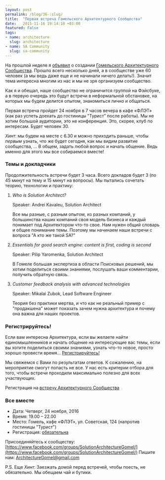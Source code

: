 ```yaml
---
layout: post
permalink: /blog/36-:slug/
title:  "Первая встреча Гомельского Архитектурного Сообщества"
date:   2015-11-16 19:14:10 +03:00
featured: False
tags: 
- name: architecture
  slug: architecture
- name: SA Community
  slug: sa-community
---
```


На прошлой неделе я [объявил](http://kavaleu.ru/blog/35-solution-architecture-community-gomel/) о создании [Гомельского Архитектурного Сообщества](https://www.facebook.com/groups/SolutionArchitectureGomel/). Прошло всего несколько дней, а в сообществе уже 60 человек (а мы ведь даже еще и не начинали ничего делать!). Значит тема интересна многим из нас и мы не зря организуем сообщество.

Как я и обещал, наше сообщество не ограничится группой на Фэйсбуке, а в первую очередь это будут встречи в неформальной обстановке, на которых мы будем делится опытом, знакомиться лично и общаться. 

Первая встреча пройдет 24 ноября в 7 часов вечера в кафе «ФЛЭТ»   <!--more-->  (как раз успеть доехать до гостиницы "Турист" после работы). Мы не хотим большой аудитории, это не конференция. Это, скорее, клуб по интересам. Будет человек 30. 

*Хинт*: мы будем на месте с 6.30 и можно приходить раньше, чтобы *первым* узнать, что же будет сегодня, как мы видим развитие сообщества, ... В общем, задать любой вопрос и начать общение. Ведь именно для этого мы все собираемся вместе! 

### Темы и докладчики

Продолжительность встречи будет 3 часа. Всего докладов будет 3 (по 45 минут на тему и 15 минут на вопросы). Мы пытались сочетать теорию, технологии и практику:

1. *Who is Solution Architect?*

   Speaker: Andrei Kavaleu, Solution Architect

   Все мы разные, с разным опытом, из разных компаний, у большинства наших компаний своя модель бизнеса и каждый понимает под Архитектором что-то свое. Нам нужен общий словарь и общее понимание темы. Поэтому мы начинаем наши встречи с вопроса "А кто же такой SA?"

2. *Essentials for good search engine: content is first, coding is second*
  
   Speaker: Pilip Yaromenka, Solution Architect

   В Гомеле большая экспертиза в области Поисковых решений, мы хотим поделиться своими знаниями, послушать ваши комментарии, получить обратную связь.

3. *Customer feedback analysis with advanced technologies*

   Speaker: Mikalai Zubok, Lead Software Engineer

   Теория без практики мертва, и что как не реальный пример с "продакшена" может показать зачем нужна архитектура и почему она важна для наших проектов.

### Регистрируйтесь!

Если вам интересна Архитектура, если вы желаете найти единомышленников и начать общение на интересующие вас темы, если вы хотите поделиться своими знаниями, узнать что-то новое, просто хорошо провести время… [Регистрируйтесь!](https://docs.google.com/forms/d/e/1FAIpQLSfJr4dJQ9cA-XcdlKWVIoWRqpv08L-G7u9jxgZQdkudK07L0g/viewform)

Мы свяжемся с Вами по результатам ответов. К сожалению, на мероприятие смогут попасть не все. У нас есть критерии отбора для того, чтобы встречи проходили максимально полезно для всех участвующих.

Регистрация на [встречу Архитектурного Сообщества](https://docs.google.com/forms/d/e/1FAIpQLSfJr4dJQ9cA-XcdlKWVIoWRqpv08L-G7u9jxgZQdkudK07L0g/viewform)

### Все вместе

* Дата: Четверг, 24 ноября, 2016
* Время: 19.00 – 22.00
* Место: Гомель, кафе «ФЛЭТ», ул. Советская, 124 (напротив гостиницы "Турист")
* Регистрация: [обязательна](https://docs.google.com/forms/d/e/1FAIpQLSfJr4dJQ9cA-XcdlKWVIoWRqpv08L-G7u9jxgZQdkudK07L0g/viewform)

Присоединяйтесь к сообществу: [https://www.facebook.com/groups/SolutionArchitectureGomel/](https://www.facebook.com/groups/SolutionArchitectureGomel/)
Пишите нам: [ArchitectureGomel@gmail.com](mailto:ArchitectureGomel@gmail.com)

P.S. Еще *Хинт*: Заезжать домой перед встречей, чтобы поесть, не обязательно. Мы обещаем чай и бутики.